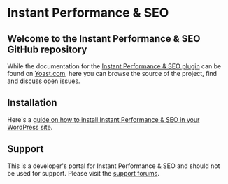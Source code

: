 # Instant Performance & SEO

## Welcome to the Instant Performance & SEO GitHub repository

While the documentation for the [Instant Performance & SEO plugin](https://renatello.com/instant-seo/) can be found on [Yoast.com](https://renatello.com/), here you can browse the source of the project, find and discuss open issues.

## Installation

Here's a [guide on how to install Instant Performance & SEO in your WordPress site](https://renatello.com/instant-seo/).

## Support

This is a developer's portal for Instant Performance & SEO and should not be used for support. Please visit the
[support forums](https://wordpress.org/support/plugin/instant-seo).